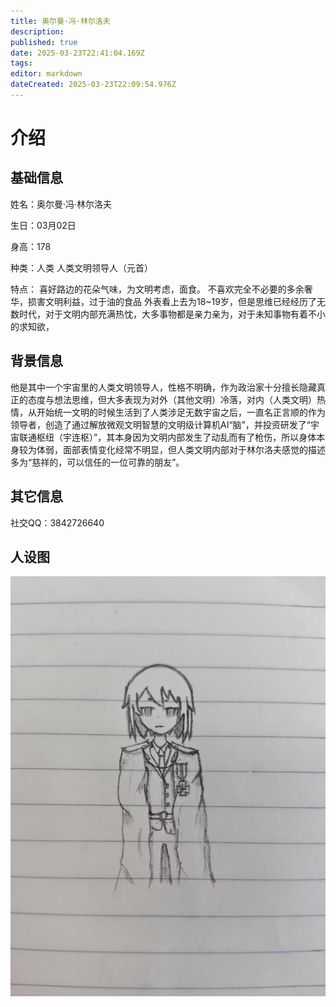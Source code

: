 ```yaml
---
title: 奥尔曼·冯·林尔洛夫
description: 
published: true
date: 2025-03-23T22:41:04.169Z
tags: 
editor: markdown
dateCreated: 2025-03-23T22:09:54.976Z
---
```


# 介绍

## 基础信息

姓名：奥尔曼·冯·林尔洛夫

生日：03月02日

身高：178

种类：人类 人类文明领导人（元首）


特点：
喜好路边的花朵气味，为文明考虑，面食。
不喜欢完全不必要的多余奢华，损害文明利益，过于油的食品
外表看上去为18~19岁，但是思维已经经历了无数时代，对于文明内部充满热忱，大多事物都是亲力亲为，对于未知事物有着不小的求知欲，


## 背景信息

他是其中一个宇宙里的人类文明领导人，性格不明确，作为政治家十分擅长隐藏真正的态度与想法思维，但大多表现为对外（其他文明）冷落，对内（人类文明）热情，从开始统一文明的时候生活到了人类涉足无数宇宙之后，一直名正言顺的作为领导者，创造了通过解放微观文明智慧的文明级计算机AI“脑”，并投资研发了“宇宙联通枢纽（宇连枢）”，其本身因为文明内部发生了动乱而有了枪伤，所以身体本身较为体弱，面部表情变化经常不明显，但人类文明内部对于林尔洛夫感觉的描述多为“慈祥的，可以信任的一位可靠的朋友”。


## 其它信息

社交QQ：3842726640


## 人设图
![img_3616.jpeg](/奥尔曼·冯·林尔洛夫/img_3616.jpeg)